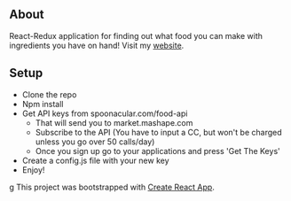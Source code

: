 ## About
React-Redux application for finding out what food you can make with ingredients you have on hand!
Visit my [website](http://luisevilleda.com).

## Setup
- Clone the repo
- Npm install
- Get API keys from spoonacular.com/food-api
  - That will send you to market.mashape.com
  - Subscribe to the API (You have to input a CC, but won't be charged unless you go over 50 calls/day)
  - Once you sign up go to your applications and press 'Get The Keys'
- Create a config.js file with your new key
- Enjoy!

g
This project was bootstrapped with [Create React App](https://github.com/facebookincubator/create-react-app).

